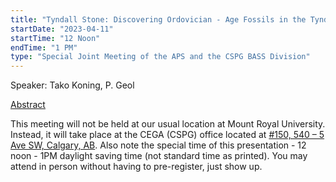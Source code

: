 ```yaml
---
title: "Tyndall Stone: Discovering Ordovician - Age Fossils in the Tyndall in Calgary's Downtown and Inner - City Areas."
startDate: "2023-04-11"
startTime: "12 Noon"
endTime: "1 PM"
type: "Special Joint Meeting of the APS and the CSPG BASS Division"
---
```


Speaker: Tako Koning, P. Geol

[Abstract](/presentationAbstracts/koning2.pdf)

This meeting will not be held at our usual location at Mount Royal University. Instead, it will take place at the CEGA (CSPG) office located at [#150, 540 – 5 Ave SW, Calgary, AB](https://www.google.com/maps/place/540+5+Ave+SW+%23150,+Calgary,+AB+T2P+0M2/@51.0489433,-114.0757419,17z/data=!3m1!4b1!4m6!3m5!1s0x53716ffb35f9d115:0x6dbeae9d6eee5b58!8m2!3d51.04894!4d-114.073167!16s%2Fg%2F11qqn7slhl?entry=ttu). Also note the special time of this presentation - 12 noon - 1PM daylight saving time (not standard time as printed). You may attend in person without having to pre-register, just show up.

